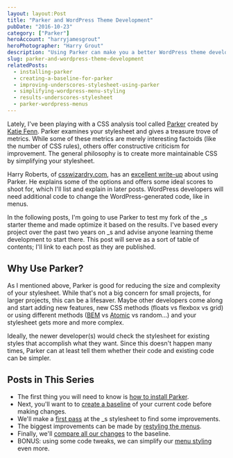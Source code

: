 ```yaml
---
layout: layout:Post
title: "Parker and WordPress Theme Development"
pubDate: "2016-10-23"
category: ["Parker"]
heroAccount: "harryjamesgrout"
heroPhotographer: "Harry Grout"
description: "Using Parker can make you a better WordPress theme developer. Check out the posts in this series to find out how."
slug: parker-and-wordpress-theme-development
relatedPosts:
  - installing-parker
  - creating-a-baseline-for-parker
  - improving-underscores-stylesheet-using-parker
  - simplifying-wordpress-menu-styling
  - results-underscores-stylesheet
  - parker-wordpress-menus
---
```


Lately, I've been playing with a CSS analysis tool called [Parker](https://github.com/katiefenn/parker) created by [Katie Fenn](https://twitter.com/katie_fenn). Parker examines your stylesheet and gives a treasure trove of metrics. While some of these metrics are merely interesting factoids (like the number of CSS rules), others offer constructive criticism for improvement. The general philosophy is to create more maintainable CSS by simplifying your stylesheet.

Harry Roberts, of [csswizardry.com](https://csswizardry.com), has an [excellent write-up](https://csswizardry.com/2016/06/improving-your-css-with-parker/) about using Parker. He explains some of the options and offers some ideal scores to shoot for, which I'll list and explain in later posts. WordPress developers will need additional code to change the WordPress-generated code, like in menus.

In the following posts, I'm going to use Parker to test my fork of the \_s starter theme and made optimize it based on the results. I've based every project over the past two years on \_s and advise anyone learning theme development to start there. This post will serve as a sort of table of contents; I'll link to each post as they are published.

## Why Use Parker?

As I mentioned above, Parker is good for reducing the size and complexity of your stylesheet. While that's not a big concern for small projects, for larger projects, this can be a lifesaver. Maybe other developers come along and start adding new features, new CSS methods (floats vs flexbox vs grid) or using different methods ([BEM](http://getbem.com/) vs [Atomic](http://atomicdesign.bradfrost.com/) vs random...) and your stylesheet gets more and more complex.

Ideally, the newer developer(s) would check the stylesheet for existing styles that accomplish what they want. Since this doesn't happen many times, Parker can at least tell them whether their code and existing code can be simpler.

## Posts in This Series

- The first thing you will need to know is [how to install Parker](/post/improving-wordpress-theme-development-using-parker-part-1/).
- Next, you'll want to to [create a baseline](/post/creating-a-baseline-for-parker/) of your current code before making changes.
- We'll make a [first pass](/post/improving-underscores-stylesheet-using-parker/) at the \_s stylesheet to find some improvements.
- The biggest improvements can be made by [restyling the menus](/post/simplifying-menu-styling/).
- Finally, we'll [compare all our changes](/post/finishing-the-underscores-stylesheet/) to the baseline.
- BONUS: using some code tweaks, we can simplify our [menu styling](/post/parker-wordpress-menus/) even more.

